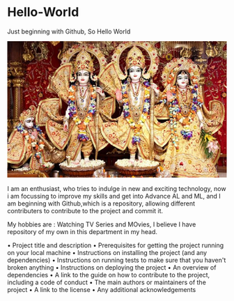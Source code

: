 # Hello-World
Just beginning with Github, So Hello World

![RamDarbar](Ram_Darbar.jpg)

I am an enthusiast, who tries to indulge in new and exciting technology, now i am focussing to improve my skills and get into Advance AL and ML,
and I am beginning with Github,which is a repository, allowing different contributers to contribute to the project and commit it.

My hobbies are : Watching TV Series and MOvies, I believe I have repository of my own in this department in my head.



•  Project title and description
 •  Prerequisites for getting the project running on your local machine
 •  Instructions on installing the project (and any dependencies)
 •  Instructions on running tests to make sure that you haven't broken anything
 •  Instructions on deploying the project
 •  An overview of dependencies
 •  A link to the guide on how to contribute to the project, including a code of conduct
 •  The main authors or maintainers of the project
 •  A link to the license
 •  Any additional acknowledgements
